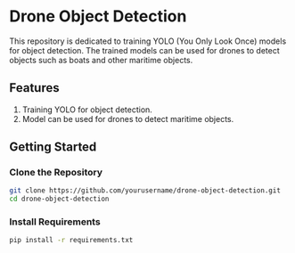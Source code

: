 # Drone Object Detection

This repository is dedicated to training YOLO (You Only Look Once) models for object detection. The trained models can be used for drones to detect objects such as boats and other maritime objects.

## Features
1. Training YOLO for object detection.
2. Model can be used for drones to detect maritime objects.

## Getting Started

### Clone the Repository
```bash
git clone https://github.com/yourusername/drone-object-detection.git
cd drone-object-detection
```

### Install Requirements
```bash
pip install -r requirements.txt
```